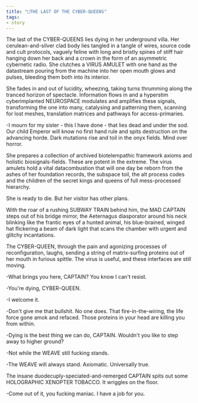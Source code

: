 ```yaml
---
title: "□THE LAST OF THE CYBER-QUEENS"
tags:
- story
---
```


The last of the CYBER-QUEENS lies dying in her underground villa. Her cerulean-and-silver clad body lies tangled in a tangle of wires, source code and cult protocols, vaguely feline with long and bristly spines of stiff hair hanging down her back and a crown in the form of an asymmetric cybernetic radio. She clutches a VIRUS AMULET with one hand as the datastream pouring from the machine into her open mouth glows and pulses, bleeding them both into its interior.

She fades in and out of lucidity, wheezing, taking turns thrumming along the tranced horizon of spectacle. Information flows in and a hyperstim cyberimplanted NEUROSPACE modulates and amplifies these signals, transforming the one into many, catalysing and patterning them, scanning for lost meshes, translation matrices and pathways for access-primaries.

-I mourn for my sister - this I have done - that lies dead and under the sod. Our child Emperor will know no first hand rule and spits destruction on the advancing horde. Dark mutations rise and toil in the onyx fields. Mind over horror.

She prepares a collection of archived biotelempathic framework axioms and holistic biosignals-fields. These are potent in the extreme. The virus amulets hold a vital datacombustion that will one day be reborn from the ashes of her foundation records, the subspace toil, the alt process codes and the children of the secret kings and queens of full mess-processed hierarchy.

She is ready to die. But her visitor has other plans.

With the roar of a rushing SUBWAY TRAIN behind him, the MAD CAPTAIN steps out of his bridge mirror, the Aeternagus diasporator around his neck blinking like the frantic eyes of a hunted animal, his blue-brained, winged hat flickering a beam of dark light that scans the chamber with urgent and glitchy incantations.

The CYBER-QUEEN, through the pain and agonizing processes of reconfiguration, laughs, sending a string of matrix-surfing proteins out of her mouth in furious spittle. The virus is useful, and these interfaces are still moving.

-What brings you here, CAPTAIN? You know I can't resist.

-You're dying, CYBER-QUEEN.

-I welcome it.

-Don't give me that bullshit. No one does. That fire-in-the-wiring, the life force gone amok and refaced. Those proteins in your head are killing you from within.

-Dying is the best thing we can do, CAPTAIN. Wouldn't you like to step away to higher ground?

-Not while the WEAVE still fucking stands.

-The WEAVE will always stand. Axiomatic. Universally true.

The insane duodecuply-speciated-and-remerged CAPTAIN spits out some HOLOGRAPHIC XENOPTER TOBACCO. It wriggles on the floor. 

-Come out of it, you fucking maniac. I have a job for you.